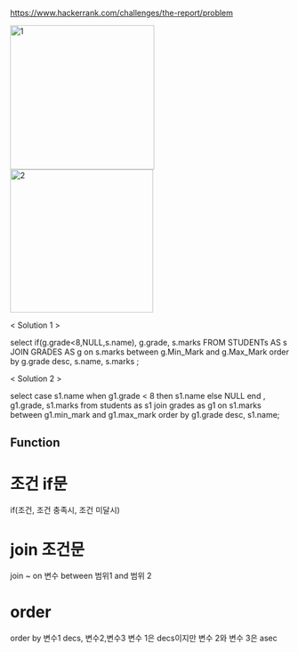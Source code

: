 https://www.hackerrank.com/challenges/the-report/problem

<img width="259" alt="1" src="https://user-images.githubusercontent.com/78076248/115391155-6f2e0d00-a1df-11eb-9969-e8fea550df3c.PNG">

<img width="257" alt="2" src="https://user-images.githubusercontent.com/78076248/115391165-71906700-a1df-11eb-9013-36bf93713153.PNG">

< Solution 1 >

select if(g.grade<8,NULL,s.name), g.grade,  s.marks
FROM STUDENTs AS s
JOIN GRADES AS g
on s.marks between g.Min_Mark and g.Max_Mark
order by g.grade desc, s.name, s.marks
;

< Solution 2 >

select 
case s1.name when g1.grade < 8 then s1.name else NULL end , g1.grade, s1.marks 
from students as s1
join grades as g1 on
s1.marks between g1.min_mark and g1.max_mark
order by g1.grade desc, s1.name;

## Function

# 조건 if문
if(조건, 조건 충족시, 조건 미달시)

# join 조건문
join ~ on 변수 between 범위1 and 범위 2

# order
order by 변수1 decs, 변수2,변수3
변수 1은 decs이지만 변수 2와 변수 3은 asec
